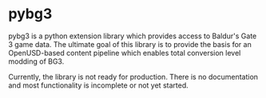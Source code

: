 # pybg3

pybg3 is a python extension library which provides access to Baldur's Gate 3
game data. The ultimate goal of this library is to provide the basis for an
OpenUSD-based content pipeline which enables total conversion level modding of
BG3.

Currently, the library is not ready for production. There is no documentation
and most functionality is incomplete or not yet started.
